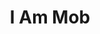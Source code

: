 --- 
title: "I Am Mob"
publishdate: "2019-5-1T16:48:46+02:00"
src: "https://365manga.net/manga/i-am-mob"
image: "https://data.365manga.net/images/thumbnails/19541-i-am-mob.jpg"
description: "A hopeless low-level orc warrior in an old RPG game finds his life turned around when he marries a beautiful elf and has a son who, unlike him, is incredibly handsome and a high-level warrior. As the orc tries to raise him as the ‘boss mob,’ his son runs away from home only to face a breathtaking journey in the wild world of games. He now must go after his…"
---